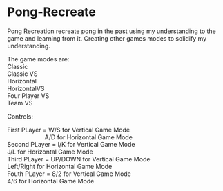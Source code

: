 # Pong-Recreate

Pong Recreation recreate pong in the past using my understanding to the game and learning from it.
Creating other games modes to solidify my understanding.

The game modes are:<br />
Classic <br />
Classic VS <br />
Horizontal <br />
HorizontalVS <br />
Four Player VS <br />
Team VS <br />

Controls: <br />

First PLayer = W/S for Vertical Game Mode <br />
&nbsp; &nbsp; &nbsp; &nbsp; &nbsp; &nbsp; &nbsp; &nbsp; &nbsp; &nbsp; &nbsp;   A/D for Horizontal Game Mode <br />
Second PLayer = I/K for Vertical Game Mode <br /> 
              J/L for Horizontal Game Mode <br />
Third PLayer = UP/DOWN for Vertical Game Mode <br />
              Left/Right for Horizontal Game Mode <br />
Fouth PLayer = 8/2 for Vertical Game Mode <br />
              4/6 for Horizontal Game Mode <br />
